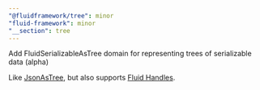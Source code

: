 ```yaml
---
"@fluidframework/tree": minor
"fluid-framework": minor
"__section": tree
---
```

Add FluidSerializableAsTree domain for representing trees of serializable data (alpha)

Like [JsonAsTree](https://fluidframework.com/docs/api/tree/jsonastree-namespace/), but also supports [Fluid Handles](https://fluidframework.com/docs/concepts/handles).
